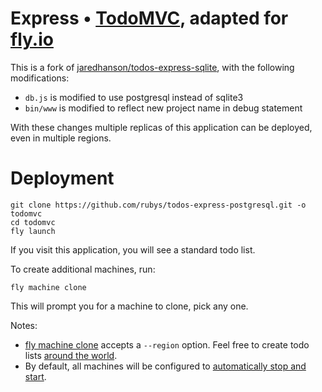 # Express • [TodoMVC](http://todomvc.com), adapted for [fly.io](https://fly.io/)

This is a fork of [jaredhanson/todos-express-sqlite](https://github.com/jaredhanson/todos-express-sqlite), with the following modifications:

* `db.js` is modified to use postgresql instead of sqlite3
* `bin/www` is modified to reflect new project name in debug statement

With these changes multiple replicas of this application can be deployed, even
in multiple regions.


# Deployment

```
git clone https://github.com/rubys/todos-express-postgresql.git -o todomvc
cd todomvc
fly launch
```

If you visit this application, you will see a standard todo list.

To create additional machines, run:

```
fly machine clone
```

This will prompt you for a machine to clone, pick any one.

Notes: 

* [fly machine clone](https://fly.io/docs/flyctl/machine-clone/) accepts a `--region` option.  Feel free to create todo lists [around the world](https://fly.io/docs/reference/regions/#fly-io-regions).
* By default, all machines will be configured to
  [automatically stop and start](https://fly.io/docs/apps/autostart-stop/).